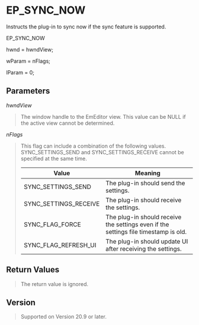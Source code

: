# EP\_SYNC\_NOW

Instructs the plug-in to sync now if the sync feature is supported.

EP\_SYNC\_NOW

hwnd = hwndView;

wParam = nFlags;

lParam = 0;

## Parameters

_hwndView_

> The window handle to the EmEditor view. This value can be NULL if the active view cannot be determined.

_nFlags_

> This flag can include a combination of the following values. SYNC\_SETTINGS\_SEND and SYNC\_SETTINGS\_RECEIVE cannot be specified at the same time.
>
> | Value | Meaning |
> | --- | --- |
> | SYNC\_SETTINGS\_SEND | The plug-in should send the settings. |
> | SYNC\_SETTINGS\_RECEIVE | The plug-in should receive the settings. |
> | SYNC\_FLAG\_FORCE | The plug-in should receive the settings even if the settings file timestamp is old. |
> | SYNC\_FLAG\_REFRESH\_UI | The plug-in should update UI after receiving the settings. |

## Return Values

> The return value is ignored.

## Version

> Supported on Version 20.9 or later.
